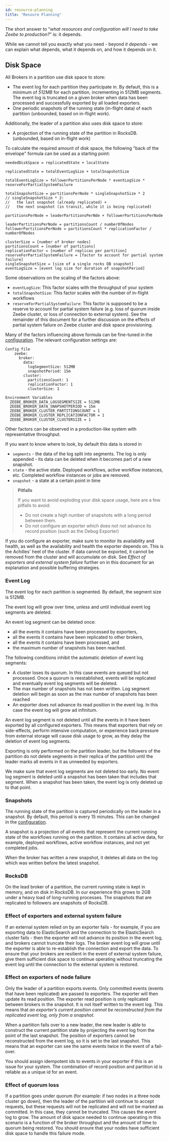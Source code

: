 ```yaml
---
id: resource-planning
title: "Resoure Planning"
---
```


The short answer to “_what resources and configuration will I need to take Zeebe to production?_” is: it depends.

While we cannot tell you exactly what you need - beyond _it depends_ - we can explain what depends, what it depends on, and how it depends on it.

## Disk Space

All Brokers in a partition use disk space to store:

- The event log for each partition they participate in. By default, this is a minimum of _512MB_ for each partition, incrementing in 512MB segments. The event log is truncated on a given broker when data has been processed and successfully exported by all loaded exporters.
- One periodic snapshots of the running state (in-flight data) of each partition (unbounded, based on in-flight work).

Additionally, the leader of a partition also uses disk space to store:

- A projection of the running state of the partition in RocksDB. (unbounded, based on in-flight work)

To calculate the required amount of disk space, the following "back of the envelope" formula can be used as a starting point:

```
neededDiskSpace = replicatedState + localState

replicatedState = totalEventLogSize + totalSnapshotSize

totalEventLogSize = followerPartitionsPerNode * eventLogSize * reserveForPartialSystemFailure

totalSnapshotSize = partitionsPerNode * singleSnapshotSize * 2
// singleSnapshotSize * 2:
//   the last snapshot (already replicated) +
//   the next snapshot (in transit, while it is being replicated)

partitionsPerNode = leaderPartitionsPerNde + followerPartitionsPerNode

leaderPartitionsPerNode = partitionsCount / numberOfNodes
followerPartitionsPerNode = partitionsCount * replicationFactor / numberOfNodes

clusterSize = [number of broker nodes]
partitionsCount = [number of partitions]
replicationFactor = [number of replicas per partition]
reserveForPartialSystemFailure = [factor to account for partial system failure]
singleSnapshotSize = [size of a single rocks DB snapshot]
eventLogSize = [event log size for duration of snapshotPeriod]
```

Some observations on the scaling of the factors above:

- `eventLogSize`: This factor scales with the throughput of your system
- `totalSnapshotSize`: This factor scales with the number of in-flight workflows
- `reserveForPartialSystemFailure`: This factor is supposed to be a reserve to account for partial system failure (e.g. loss of quorum inside Zeebe cluster, or loss of connection to external system). See the remainder of this document for a further discussion on the effects of partial system failure on Zeebe cluster and disk space provisioning.

Many of the factors influencing above formula can be fine-tuned in the [configuration](../configuration/broker-config-template.md). The relevant configuration settings are:

```
Config file
    zeebe:
      broker:
        data:
          logSegmentSize: 512MB
          snapshotPeriod: 15m
        cluster:
          partitionsCount: 1
          replicationFactor: 1
          clusterSize: 1

Environment Variables
  ZEEBE_BROKER_DATA_LOGSEGMENTSIZE = 512MB
  ZEEBE_BROKER_DATA_SNAPSHOTPERIOD = 15m
  ZEEBE_BROKER_CLUSTER_PARTITIONSCOUNT = 1
  ZEEBE_BROKER_CLUSTER_REPLICATIONFACTOR = 1
  ZEEBE_BROKER_CLUSTER_CLUSTERSIZE = 1
```

Other factors can be observed in a production-like system with representative throughput.

If you want to know where to look, by default this data is stored in

- `segments` - the data of the log split into segments. The log is only appended - its data can be deleted when it becomes part of a new snapshot.
- `state` - the active state. Deployed workflows, active workflow instances, etc. Completed workflow instances or jobs are removed.
- `snapshot` - a state at a certain point in time

> **Pitfalls**
>
> If you want to avoid exploding your disk space usage, here are a few pitfalls to avoid:
>
> - Do not create a high number of snapshots with a long period between them.
> - Do not configure an exporter which does not not advance its record position (such as the Debug Exporter)

If you do configure an exporter, make sure to monitor its availability and health, as well as the availability and health the exporter depends on.
This is the Achilles' heel of the cluster. If data cannot be exported, it cannot be removed from the cluster and will accumulate on disk. See _Effect of exporters and external system failure_ further on in this document for an explanation and possible buffering strategies.

### Event Log

The event log for each partition is segmented. By default, the segment size is 512MB.

The event log will grow over time, unless and until individual event log segments are deleted.

An event log segment can be deleted once:

- all the events it contains have been processed by exporters,
- all the events it contains have been replicated to other brokers,
- all the events it contains have been processed, and
- the maximum number of snapshots has been reached.

The following conditions inhibit the automatic deletion of event log segments:

- A cluster loses its quorum. In this case events are queued but not processed. Once a quorum is reestablished, events will be replicated and eventually event log segments will be deleted.
- The max number of snapshots has not been written. Log segment deletion will begin as soon as the max number of snapshots has been reached
- An exporter does not advance its read position in the event log. In this case the event log will grow ad infinitum.

An event log segment is not deleted until all the events in it have been exported by all configured exporters. This means that exporters that rely on side-effects, perform intensive computation, or experience back pressure from external storage will cause disk usage to grow, as they delay the deletion of event log segments.

Exporting is only performed on the partition leader, but the followers of the partition do not delete segments in their replica of the partition until the leader marks all events in it as unneeded by exporters.

We make sure that event log segments are not deleted too early. No event log segment is deleted until a snapshot has been taken that includes that segment. When a snapshot has been taken, the event log is only deleted up to that point.

### Snapshots

The running state of the partition is captured periodically on the leader in a snapshot. By default, this period is every 15 minutes. This can be changed in the [configuration](../configuration/broker-config-template.md).

A snapshot is a projection of all events that represent the current running state of the workflows running on the partition. It contains all active data, for example, deployed workflows, active workflow instances, and not yet completed jobs.

When the broker has written a new snapshot, it deletes all data on the log which was written before the latest snapshot.

### RocksDB

On the lead broker of a partition, the current running state is kept in memory, and on disk in RocksDB. In our experience this grows to 2GB under a heavy load of long-running processes. The snapshots that are replicated to followers are snapshots of RocksDB.

### Effect of exporters and external system failure

If an external system relied on by an exporter fails - for example, if you are exporting data to ElasticSearch and the connection to the ElasticSearch cluster fails - then the exporter will not advance its position in the event log, and brokers cannot truncate their logs. The broker event log will grow until the exporter is able to re-establish the connection and export the data.
To ensure that your brokers are resilient in the event of external system failure, give them sufficient disk space to continue operating without truncating the event log until the connection to the external system is restored.

### Effect on exporters of node failure

Only the leader of a partition exports events. Only committed events (events that have been replicated) are passed to exporters. The exporter will then update its read position. The exporter read position is only replicated between brokers in the snapshot. It is not itself written to the event log. This means that _an exporter’s current position cannot be reconstructed from the replicated event log, only from a snapshot_.

When a partition fails over to a new leader, the new leader is able to construct the current partition state by projecting the event log from the point of the last snapshot. The position of exporters cannot be reconstructed from the event log, so it is set to the last snapshot. This means that an exporter can see the same events twice in the event of a fail-over.

You should assign idempotent ids to events in your exporter if this is an issue for your system. The combination of record position and partition id is reliable as a unique id for an event.

### Effect of quorum loss

If a partition goes under quorum (for example: if two nodes in a three node cluster go down), then the leader of the partition will continue to accept requests, but these requests will not be replicated and will not be marked as committed. In this case, they cannot be truncated. This causes the event log to grow. The amount of disk space needed to continue operating in this scenario is a function of the broker throughput and the amount of time to quorum being restored. You should ensure that your nodes have sufficient disk space to handle this failure mode.
